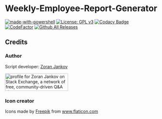 # Weekly-Employee-Report-Generator

[![made-with-powershell](https://img.shields.io/badge/PowerShell-1f425f?logo=Powershell)](https://microsoft.com/PowerShell)
[![License: GPL v3](https://img.shields.io/badge/License-GPLv3-blue.svg)](https://www.gnu.org/licenses/gpl-3.0)
[![Codacy Badge](https://app.codacy.com/project/badge/Grade/8aecaaa6649542bda52523066e0fe775)](https://www.codacy.com/gh/Zoran-Jankov/Weekly-Employee-Report-Generator/dashboard?utm_source=github.com&amp;utm_medium=referral&amp;utm_content=Zoran-Jankov/Weekly-Employee-Report-Generator&amp;utm_campaign=Badge_Grade)
[![CodeFactor](https://www.codefactor.io/repository/github/zoran-jankov/weekly-employee-report-generator/badge)](https://www.codefactor.io/repository/github/zoran-jankov/weekly-employee-report-generator)
[![Github All Releases](https://img.shields.io/github/downloads/Zoran-Jankov/Weekly-Employee-Report-Generator/total.svg)]()
 
## Credits

### Author

Script developer:  [Zoran Jankov](https://www.linkedin.com/in/zoran-jankov-b1054b196/)

<a href="https://stackexchange.com/users/12947676/zoran-jankov"><img src="https://stackexchange.com/users/flair/12947676.png" width="208" height="58" alt="profile for Zoran Jankov on Stack Exchange, a network of free, community-driven Q&amp;A sites" title="profile for Zoran Jankov on Stack Exchange, a network of free, community-driven Q&amp;A sites" /></a>

### Icon creator

Icons made by <a href="http://www.freepik.com/" title="Freepik">Freepik</a> from <a href="https://www.flaticon.com/" title="Flaticon"> www.flaticon.com</a>
